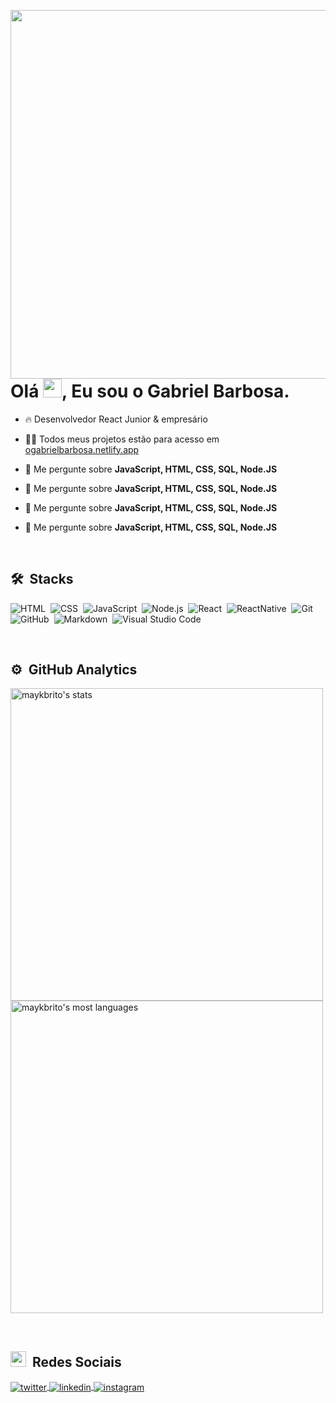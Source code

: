 
<img align="right" height="590em"
src="https://raw.githubusercontent.com/gist/ogabrielbarbosa/a69d6f0b1764b4e3b8d310eec16e5ab5/raw/75babc78b2a5d2f9284e4f8b9a346d92ca0ff4df/githubcard.svg"/>
<h1 align="left">Olá <img src="https://raw.githubusercontent.com/kaueMarques/kaueMarques/master/hi.gif" width="30px">, Eu sou o Gabriel Barbosa.</h1>

- 🔥 Desenvolvedor React Junior & empresário

- 👨‍💻 Todos meus projetos estão para acesso em [ogabrielbarbosa.netlify.app](https://ogabrielbarbosa.netlify.app/)

- 💬 Me pergunte sobre **JavaScript, HTML, CSS, SQL, Node.JS**

- 💬 Me pergunte sobre **JavaScript, HTML, CSS, SQL, Node.JS**

- 💬 Me pergunte sobre **JavaScript, HTML, CSS, SQL, Node.JS**

- 💬 Me pergunte sobre **JavaScript, HTML, CSS, SQL, Node.JS**

<br>

## 🛠 &nbsp;Stacks
![HTML](https://img.shields.io/badge/-HTML-05122A?style=flat&logo=HTML5)&nbsp;
![CSS](https://img.shields.io/badge/-CSS-05122A?style=flat&logo=CSS3&logoColor=1572B6)&nbsp;
![JavaScript](https://img.shields.io/badge/-JavaScript-05122A?style=flat&logo=javascript)&nbsp;
![Node.js](https://img.shields.io/badge/-Node.js-05122A?style=flat&logo=node.js)&nbsp;
![React](https://img.shields.io/badge/-React-05122A?style=flat&logo=react)&nbsp;
![ReactNative](https://img.shields.io/badge/-ReactNative-05122A?style=flat&logo=react)&nbsp;
![Git](https://img.shields.io/badge/-Git-05122A?style=flat&logo=git)&nbsp;
![GitHub](https://img.shields.io/badge/-GitHub-05122A?style=flat&logo=github)&nbsp;
![Markdown](https://img.shields.io/badge/-Markdown-05122A?style=flat&logo=markdown)&nbsp;
![Visual Studio Code](https://img.shields.io/badge/-Visual%20Studio%20Code-05122A?style=flat&logo=visual-studio-code&logoColor=007ACC)&nbsp;

<br>

## ⚙️ &nbsp;GitHub Analytics

<p align="left">
<img width="500em" src="https://github-readme-stats.vercel.app/api?username=ogabrielbarbosa&show_icons=true&theme=onedark" alt="maykbrito's stats"/>
<img width="500" src="https://github-readme-stats.vercel.app/api/top-langs/?username=ogabrielbarbosa&layout=compact&theme=onedark" alt="maykbrito's most languages"/>
</p>

<br>

## <img src="https://raw.githubusercontent.com/gist/ogabrielbarbosa/163b63be959fe87556b9c54977eac728/raw/a759c019128d985fd12a54488288966d0c79870f/emojiapple.svg" width="25px"> &nbsp;Redes Sociais

<p align="left">
<a href="https://twitter.com/maykbrito" target="_blank">
  <img align="center" src="https://img.shields.io/badge/-ogabrielbarbosa-05122A?style=flat&logo=twitter" alt="twitter"/>  
</a>
<a href="https://linkedin.com/in/maykbrito" target="_blank">
  <img align="center" src="https://img.shields.io/badge/-ogabrielbarbosa-05122A?style=flat&logo=linkedin" alt="linkedin"/>
</a>
<a href="https://instagram.com/maykbrito" target="_blank">
 <img align="center" src="https://img.shields.io/badge/-ogabrielbarbosa-05122A?style=flat&logo=instagram" alt="instagram"/>
</a>
</p>

<br>
